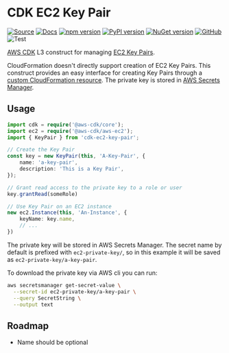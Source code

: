 # CDK EC2 Key Pair

[![Source](https://img.shields.io/badge/Source-GitHub-blue)][source]
[![Docs](https://img.shields.io/badge/Docs-awscdk.io-orange)][docs]
[![npm version](https://badge.fury.io/js/cdk-ec2-key-pair.svg)][npm]
[![PyPI version](https://badge.fury.io/py/cdk-ec2-key-pair.svg)][PyPI]
[![NuGet version](https://badge.fury.io/nu/CDK.EC2.KeyPair.svg)][NuGet]
[![GitHub](https://img.shields.io/github/license/udondan/cdk-ec2-key-pair)][license]
![Test](https://github.com/udondan/cdk-ec2-key-pair/workflows/Deploy/badge.svg)

[AWS CDK] L3 construct for managing [EC2 Key Pairs].

CloudFormation doesn't directly support creation of EC2 Key Pairs. This construct provides an easy interface for creating Key Pairs through a [custom CloudFormation resource]. The private key is stored in [AWS Secrets Manager].

## Usage

```typescript
import cdk = require('@aws-cdk/core');
import ec2 = require('@aws-cdk/aws-ec2');
import { KeyPair } from 'cdk-ec2-key-pair';

// Create the Key Pair
const key = new KeyPair(this, 'A-Key-Pair', {
    name: 'a-key-pair',
    description: 'This is a Key Pair',
});

// Grant read access to the private key to a role or user
key.grantRead(someRole)

// Use Key Pair on an EC2 instance
new ec2.Instance(this, 'An-Instance', {
    keyName: key.name,
    // ...
})
```

The private key will be stored in AWS Secrets Manager. The secret name by default is prefixed with `ec2-private-key/`, so in this example it will be saved as `ec2-private-key/a-key-pair`.

To download the private key via AWS cli you can run:

```bash
aws secretsmanager get-secret-value \
  --secret-id ec2-private-key/a-key-pair \
  --query SecretString \
  --output text
```

## Roadmap

- Name should be optional

   [AWS CDK]: https://aws.amazon.com/cdk/
   [custom CloudFormation resource]: https://docs.aws.amazon.com/AWSCloudFormation/latest/UserGuide/template-custom-resources.html
   [EC2 Key Pairs]: https://docs.aws.amazon.com/AWSEC2/latest/UserGuide/ec2-key-pairs.html
   [AWS Secrets Manager]: https://aws.amazon.com/secrets-manager/
   [npm]: https://www.npmjs.com/package/cdk-ec2-key-pair
   [PyPI]: https://pypi.org/project/cdk-ec2-key-pair/
   [NuGet]: https://www.nuget.org/packages/CDK.EC2.KeyPair/
   [docs]: https://awscdk.io/packages/cdk-ec2-key-pair@1.2.0
   [source]: https://github.com/udondan/cdk-ec2-key-pair
   [license]: https://github.com/udondan/cdk-ec2-key-pair/blob/master/LICENSE
